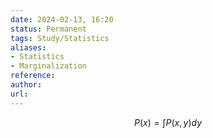 ```yaml
---
date: 2024-02-13, 16:20
status: Permanent
tags: Study/Statistics
aliases: 
- Statistics
- Marginalization
reference: 
author: 
url:
---
```


$$P(x)=\int P(x, y)dy$$